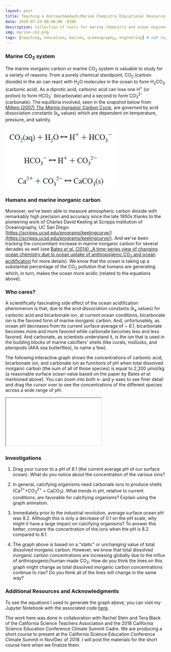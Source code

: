 ```yaml
---
layout: post
title: Teaching & Outreach&mdash;Marine Chemistry Educational Resources
date: 2018-07-29 00:00:00 -0700
description: Collection of tools for marine chemistry and ocean engineering teaching
img: marine-co2.png
tags: [teaching, education, marine, oceanography, enginering] # add tag
---
```


### Marine CO<sub>2</sub> system
The marine inorganic carbon or marine CO<sub>2</sub> system is valuable to study for a variety of reasons. From a purely chemical standpoint, CO<sub>2</sub> (carbon dioxide) in the air can react with H<sub>2</sub>O molecules in the ocean to form H<sub>2</sub>CO<sub>3</sub> (carbonic acid). As a diprotic acid, carbonic acid can lose one H<sup>+</sup> (or proton) to form HCO<sub>3</sub><sup>-</sup> (bicarbonate) and a second to form CO<sub>3</sub><sup>2-</sup> (carbonate). The equilibria involved, seen in the snapshot below from [Millero (2007) _The Marine Inorganic Carbon Cycle_](https://pubs.acs.org/doi/abs/10.1021/cr0503557), are governed by acid dissociation constants (k<sub>a</sub> values) which are dependent on temperature, pressure, and salinity.

![](../assets/img/for_posts/millero2007.png)

### Humans and marine inorganic carbon
Moreover, we've been able to measure atmospheric carbon dioxide with remarkably high precision and accuracy since the late 1950s thanks to the pioneering work of Charles David Keeling at Scripps Institution of Oceanography, UC San Diego: [https://scripps.ucsd.edu/programs/keelingcurve/](https://scripps.ucsd.edu/programs/keelingcurve/). And we've been tracking the concomitant increase in marine inorganic carbon for several decades as well (see [Bates _et al._ (2014) _A time-series view of changing ocean chemistry due to ocean uptake of anthropogenic CO<sub>2</sub> and ocean acidification](https://tos.org/oceanography/article/a-time-series-view-of-changing-ocean-chemistry-due-to-ocean-uptake-ofanthro) for more details). We know that the ocean is taking up a substantial percentage of the CO<sub>2</sub> pollution that humans are generating which, in turn, makes the ocean more acidic (related to the equations above).

### Who cares?
A scientifically fascinating side effect of the ocean acidification phenomenon is that, due to the acid dissociation constants (k<sub>a</sub> values) for carbonic acid and bicarbonate ion, at current ocean conditions, bicarbonate ion is the favored form of marine inorganic carbon. And, unfortunately, as ocean pH decreases from its current surface average of ~ 8.1, bicarbonate becomes more and more favored while carbonate becomes less and less favored. And carbonate, as scientists understand it, is the ion that is used in the building blocks of marine calcifiers' shells (like corals, mollusks, and pteropods (AKA sea butterflies), to name a few).

The following interactive graph shows the concentrations of carbonic acid, bicarbonate ion, and carbonate ion as functions of pH when total dissolved inorganic carbon (the sum of all of those species) is equal to 2,200 &mu;mol/kg (a reasonable surface ocean value based on the paper by Bates _et al._ mentioned above). You can zoom into both x- and y-axes to see finer detail and drag the cursor over to see the concentrations of the different species across a wide range of pH.

<div class="resp-container">
    <iframe class="resp-iframe" src="../interactive-pages/marine-co2-equil.html"></iframe>
</div>

### Investigations
1. Drag your cursor to a pH of 8.1 (the current average pH of our surface ocean).  What do you notice about the concentration of the various ions?

2. In general, calcifying organisms need carbonate ions to produce shells (Ca<sup>2+</sup>+CO<sub>3</sub><sup>2+</sup> = CaCO<sub>3</sub>). What trends in pH, relative to current conditions, are favorable for calcifying organisms? Explain using the graph animation.

3. Immediately prior to the industrial revolution, average surface ocean pH was 8.2. Although this is only a decrease of 0.1 on the pH scale, why might it have a large impact on calcifying organisms? To answer this better, compare the concentration of the ions when the pH is 8.2 compared to 8.1.

4. The graph above is based on a "static" or unchanging value of total dissolved inorganic carbon. However, we know that total dissolved inorganic carbon concentrations are increasing globally due to the influx of anthropogenic/human-made CO<sub>2</sub>. How do you think the lines on this graph might change as total dissolved inorganic carbon concentrations continue to rise? Do you think all of the lines will change in the same way?

### Additional Resources and Acknowledgments
To see the equations I used to generate the graph above, you can visit my Jupyter Notebook with the associated code [here](https://github.com/SUPScientist/Website-Analysis/blob/master/Teaching-Resources/Marine%20CO2%20Equilibria%2C%20Static.ipynb).

The work here was done in collaboration with Rachel Stein and Tera Black of the California Science Teachers Association and the 2018 California Science Education Conference Climate Summit Cadre. We are producing a short course to present at the California Science Education Conference Climate Summit in Nov/Dec of 2018. I will post the materials for the short course here when we finalize them.
